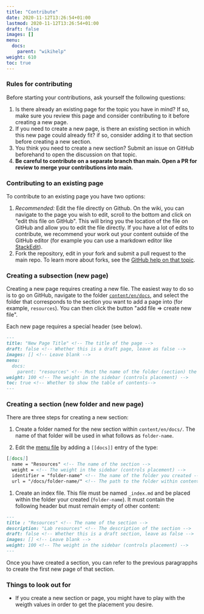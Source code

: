 ```yaml
---
title: "Contribute"
date: 2020-11-12T13:26:54+01:00
lastmod: 2020-11-12T13:26:54+01:00
draft: false
images: []
menu:
  docs:
    parent: "wikihelp"
weight: 610
toc: true
---
```


### Rules for contributing

Before starting your contributions, ask yourself the following questions:

1. Is there already an existing page for the topic you have in mind? If so, make sure you review this page and consider contributing to it before creating a new page.
2. If you need to create a new page, is there an existing section in which this new page could already fit? if so, consider adding it to that section before creating a new section.
3. You think you need to create a new section? Submit an issue on GitHub beforehand to open the discussion on that topic.
4. **Be careful to contribute on a separate branch than main. Open a PR for review to merge your contributions into main.**

### Contributing to an existing page

To contribute to an existing page you have two options:

1. *Recommended:* Edit the file directly on Github. On the wiki, you can navigate to the page you wish to edit, scroll to the bottom and click on "edit this file on GitHub". This will bring you the location of the file on GitHub and allow you to edit the file directly. If you have a lot of edits to contribute, we recommend your work out your content outside of the GitHub editor (for example you can use a markdown editor like [StackEdit](http://stackedit.io/)).
2. Fork the repository, edit in your fork and submit a pull request to the main repo. To learn more about forks, see the [GitHub help on that topic](https://docs.github.com/en/get-started/quickstart/fork-a-repo).

### Creating a subsection (new page)

Creating a new page requires creating a new file. The easiest way to do so is to go on GitHub, navigate to the folder [`content/en/docs`](https://github.com/pedersen-fisheries-lab/pedersen-lab-wiki/tree/main/content/en/docs), and select the folder that corresponds to the section you want to add a page into (for example, `resources`). You can then click the button "add file => create new file".

Each new page requires a special header (see below).

```markdown
---
title: "New Page Title" <!-- The title of the page -->
draft: false <!-- Whether this is a draft page, leave as false -->
images: [] <!-- Leave blank -->
menu: 
  docs:
    parent: "resources" <!-- Must the name of the folder (section) the page is in -->
weight: 100 <!-- The weight in the sidebar (controls placement) -->
toc: true <!-- Whether to show the table of contents-->
---
```

### Creating a section (new folder and new page)

There are three steps for creating a new section:

1. Create a folder named for the new section within `content/en/docs/`. The name of that folder will be used in what follows as `folder-name`.

2. Edit the [menu file](https://github.com/pedersen-fisheries-lab/pedersen-lab-wiki/blob/main/config/_default/menus/menus.en.toml) by adding a `[[docs]]` entry of the type:

```markdown
[[docs]]
  name = "Resources" <!-- The name of the section -->
  weight = <!-- The weight in the sidebar (controls placement) -->
  identifier = "folder-name" <!-- The name of the folder you created -->
  url = "/docs/folder-name/" <!-- The path to the folder within content/en/ -->
```

1. Create an index file. This file must be named `_index.md` and be placed within the folder your created (`folder-name`). It must contain the following header but must remain empty of other content:

```markdown
---
title : "Resources" <!-- The name of the section -->
description: "Lab resources" <!-- The description of the section -->
draft: false <!-- Whether this is a draft section, leave as false -->
images: [] <!-- Leave blank -->
weight: 100 <!-- The weight in the sidebar (controls placement) -->
---
```

Once you have created a section, you can refer to the previous paragrapphs to create the first new page of that section.

### Things to look out for

- If you create a new section or page, you might have to play with the weigth values in order to get the placement you desire.
